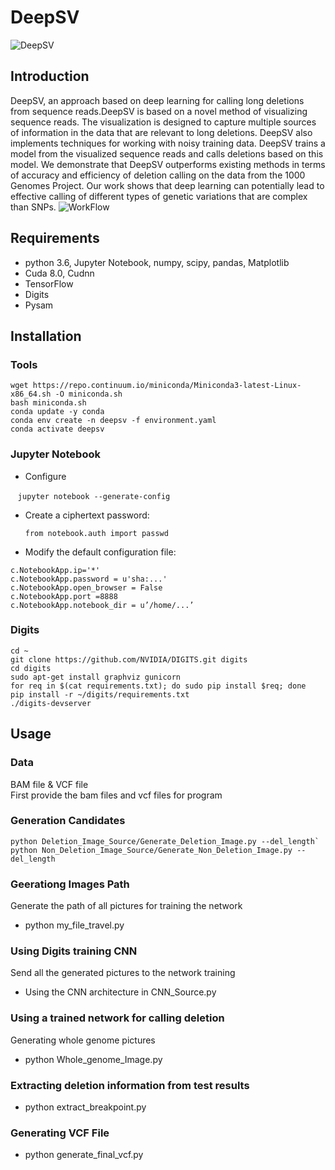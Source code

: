 DeepSV
===
![DeepSV](https://github.com/CSuperlei/DeepSV/raw/master/Pic/DeepSV.png)
## Introduction
DeepSV, an approach based on deep learning for calling long deletions from sequence reads.DeepSV is based on a novel method of visualizing sequence reads. The visualization is designed to capture multiple sources of information in the data that are relevant to long deletions. DeepSV also implements techniques for working with noisy training data. DeepSV trains a model from the visualized sequence reads and calls deletions based on this model. We demonstrate that DeepSV outperforms existing methods in terms of accuracy and efficiency of deletion calling on the data from the 1000 Genomes Project. Our work shows that deep learning can potentially lead to effective calling of different types of genetic variations that are complex than SNPs. 
![WorkFlow](https://github.com/CSuperlei/DeepSV/raw/master/Pic/WorkFlow.png)
## Requirements
  * python 3.6, Jupyter Notebook, numpy, scipy, pandas, Matplotlib
  * Cuda 8.0, Cudnn
  * TensorFlow
  * Digits
  * Pysam

## Installation
### Tools

```
wget https://repo.continuum.io/miniconda/Miniconda3-latest-Linux-x86_64.sh -O miniconda.sh
bash miniconda.sh
conda update -y conda
conda env create -n deepsv -f environment.yaml
conda activate deepsv
```

### Jupyter Notebook
  * Configure
  
    `jupyter notebook --generate-config`
  
  * Create a ciphertext password:
    
    `from notebook.auth import passwd`

  * Modify the default configuration file:

```  
c.NotebookApp.ip='*'
c.NotebookApp.password = u'sha:...'
c.NotebookApp.open_browser = False
c.NotebookApp.port =8888
c.NotebookApp.notebook_dir = u’/home/...’
```
  
### Digits
    cd ~
    git clone https://github.com/NVIDIA/DIGITS.git digits
    cd digits
    sudo apt-get install graphviz gunicorn
    for req in $(cat requirements.txt); do sudo pip install $req; done 
    pip install -r ~/digits/requirements.txt 
    ./digits-devserver

## Usage
### Data
BAM file & VCF file <br/>
First provide the bam files and vcf files for program<br/>

### Generation Candidates

```
python Deletion_Image_Source/Generate_Deletion_Image.py --del_length`
python Non_Deletion_Image_Source/Generate_Non_Deletion_Image.py --del_length
```

### Geerationg Images Path
Generate the path of all pictures for training the network
* python my_file_travel.py

### Using Digits training CNN
Send all the generated pictures to the network training
* Using the CNN architecture in CNN_Source.py 

### Using a trained network for calling deletion
Generating whole genome pictures
* python Whole_genome_Image.py

### Extracting deletion information from test results
* python extract_breakpoint.py

### Generating VCF File
* python generate_final_vcf.py




